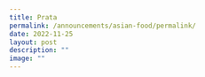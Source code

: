 ```yaml
---
title: Prata
permalink: /announcements/asian-food/permalink/
date: 2022-11-25
layout: post
description: ""
image: ""
---
```

